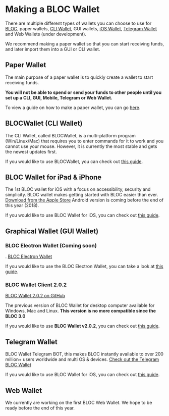 # Making a BLOC Wallet

There are multiple different types of wallets you can choose to use for [BLOC](https://bloc.money), paper wallets, [CLI Wallet](../Using-BLOCWallet), GUI wallets, [iOS Wallet](../BLOC-iOS-wallet.md), [Telegram Wallet](../BLOC-Telegram-Wallet.md) and Web Wallets (under development).

We recommend making a paper wallet so that you can start receiving funds, and later import them into a GUI or CLI wallet.

## Paper Wallet

The main purpose of a paper wallet is to quickly create a wallet to start receiving funds.

**You will not be able to spend or send your funds to other people until you set up a CLI, GUI, Mobile, Telegram or Web Wallet.**

To view a guide on how to make a paper wallet, you can go [here](../#).

## BLOCWallet (CLI Wallet)

The CLI Wallet, called BLOCWallet, is a multi-platform program (Win/Linux/Mac) that requires you to enter commands for it to work and you cannot use your mouse. However, it is currently the most stable and gets the newest updates first.

If you would like to use BLOCWallet, you can check out [this guide](../Using-BLOCWallet).

## BLOC Wallet for iPad & iPhone

The 1st BLOC wallet for iOS with a focus on accessibility, security and simplicity. BLOC wallet makes getting started with BLOC easier than ever. [Download from the Apple Store](https://itunes.apple.com/us/app/bloc-wallet-by-furiousteam-ltd/id1437924269?mt=8&ign-mpt=uo%3D2) Android version is coming before the end of this year (2018).

If you would like to use BLOC Wallet for iOS, you can check out [this guide](../BLOC-iOS-wallet).

## Graphical Wallet (GUI Wallet)

### BLOC Electron Wallet (Coming soon)

. [BLOC Electron Wallet](https://github.com/furiousteam/BLOC-Electron-Wallet)

If you would like to use the BLOC Electron Wallet, you can take a look at [this guide](../#).

### BLOC Wallet Client 2.0.2

[BLOC Wallet 2.0.2 on GitHub](https://github.com/BLOC-bloc-wallet)

The previous version of BLOC Wallet for desktop computer available for Windows, Mac and Linux.
**This version is no more compatible since the BLOC 3.0**

If you would like to use **BLOC Wallet v2.0.2**, you can check out [this guide](../BLOC-GUI-Desktop-Wallet-V2).

## Telegram Wallet

BLOC Wallet Telegram BOT, this makes BLOC instantly available to over 200 million+ users worldwide and multi OS & devices. [Check out the Telegram BLOC Wallet](https://t.me/bloc_wallet_bot)

If you would like to use BLOC Wallet for iOS, you can check out [this guide](../BLOC-Telegram-Wallet).

## Web Wallet

We currently are working on the first BLOC Web Wallet. We hope to be ready before the end of this year.